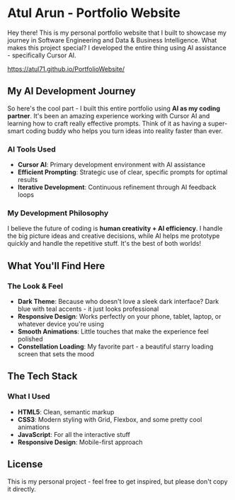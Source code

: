 # Atul Arun - Portfolio Website

Hey there! This is my personal portfolio website that I built to showcase my journey in Software Engineering and Data & Business Intelligence. What makes this project special? I developed the entire thing using AI assistance - specifically Cursor AI.

https://atul71.github.io/PortfolioWebsite/

## My AI Development Journey

So here's the cool part - I built this entire portfolio using **AI as my coding partner**. It's been an amazing experience working with Cursor AI and learning how to craft really effective prompts. Think of it as having a super-smart coding buddy who helps you turn ideas into reality faster than ever.

### AI Tools Used
- **Cursor AI**: Primary development environment with AI assistance
- **Efficient Prompting**: Strategic use of clear, specific prompts for optimal results
- **Iterative Development**: Continuous refinement through AI feedback loops

### My Development Philosophy
I believe the future of coding is **human creativity + AI efficiency**. I handle the big picture ideas and creative decisions, while AI helps me prototype quickly and handle the repetitive stuff. It's the best of both worlds!

## What You'll Find Here

### The Look & Feel
- **Dark Theme**: Because who doesn't love a sleek dark interface? Dark blue with teal accents - it just looks professional
- **Responsive Design**: Works perfectly on your phone, tablet, laptop, or whatever device you're using
- **Smooth Animations**: Little touches that make the experience feel polished
- **Constellation Loading**: My favorite part - a beautiful starry loading screen that sets the mood

## The Tech Stack

### What I Used
- **HTML5**: Clean, semantic markup
- **CSS3**: Modern styling with Grid, Flexbox, and some pretty cool animations
- **JavaScript**: For all the interactive stuff
- **Responsive Design**: Mobile-first approach

## License

This is my personal project - feel free to get inspired, but please don't copy it directly.

